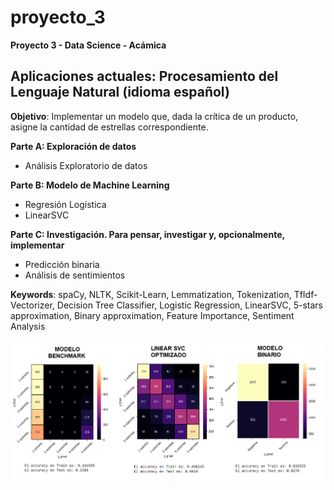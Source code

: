 # proyecto_3
**Proyecto 3 - Data Science - Acámica**

## Aplicaciones actuales: Procesamiento del Lenguaje Natural (idioma español)

**Objetivo**: Implementar un modelo que, dada la crítica de un producto, asigne la cantidad de estrellas correspondiente.

**Parte A: Exploración de datos**

- Análisis Exploratorio de datos

**Parte B: Modelo de Machine Learning**

- Regresión Logística
- LinearSVC

**Parte C: Investigación. Para pensar, investigar y, opcionalmente, implementar**

- Predicción binaria
- Análisis de sentimientos 


**Keywords**: spaCy, NLTK, Scikit-Learn, Lemmatization, Tokenization, TfIdf-Vectorizer, Decision Tree Classifier, Logistic Regression, LinearSVC, 5-stars approximation, Binary approximation, Feature Importance, Sentiment Analysis

![Imagen](https://github.com/victoriacabodevila/proyecto_3/blob/main/Imagen.png)